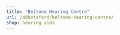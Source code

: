 ```yaml
---
title: "Beltone Hearing Centre"
url: /abbotsford/beltone-hearing-centre/
shop: hearing aids
---
```

